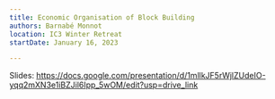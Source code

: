 ```yaml
---
title: Economic Organisation of Block Building
authors: Barnabé Monnot
location: IC3 Winter Retreat
startDate: January 16, 2023

---
```


Slides: <https://docs.google.com/presentation/d/1mllkJF5rWjlZUdeIO-yqq2mXN3e1iBZJil6Ipp_5wOM/edit?usp=drive_link>